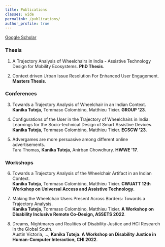 ```yaml
---
title: Publications
classes: wide
permalink: /publications/
author_profile: true
---
```


[Google Scholar](https://scholar.google.com/citations?user=H-H7oWIAAAAJ&hl=en&oi=ao)

### Thesis
1. A Trajectory Analysis of Wheelchairs in India - Assistive Technology Design for Mobility Ecosystems. **PhD Thesis**.

2. Context driven Urban Issue Resolution For Enhanced User Engagement. **Masters Thesis**.


### Conferences
3. Towards a Trajectory Analysis of Wheelchair in an Indian Context.  
**Kanika Tuteja**, Tommaso Colombino, Matthieu Tixier. **GROUP '23**.  

4. Configurations of the User in the Trajectory of Wheelchairs in India: Learnings for the Socio-technical Design of Smart Assistive Devices.  
**Kanika Tuteja**, Tommaso Colombino, Matthieu Tixier. **ECSCW '23**. 

5. Advergames are more persuasive among different online advertisements.  
Tara Thomas, **Kanika Tuteja**, Anirban Chowdhury. **HWWE '17**.  


### Workshops

6. Towards a Trajectory Analysis of the Wheelchair Artifact in an Indian Context.  
**Kanika Tuteja**, Tommaso Colombino, Matthieu Tixier. **CWUATT 12th Workshop on Universal Access and Assistive Technology**.

7. Making the Wheelchair Users Present Across Borders: Towards a Trajectory Analysis.  
**Kanika Tuteja**, Tommaso Colombino, Matthieu Tixier. **A Workshop on Disability Inclusive Remote Co-Design, ASSETS 2022**.

8. Dreams, Nightmares and Realities of Disability Justice and HCI Research in the Global South.  
Austin Victoria, ..., **Kanika Tuteja**. **A Workshop on Disability Justice in Human-Computer Interaction, CHI 2022**.


